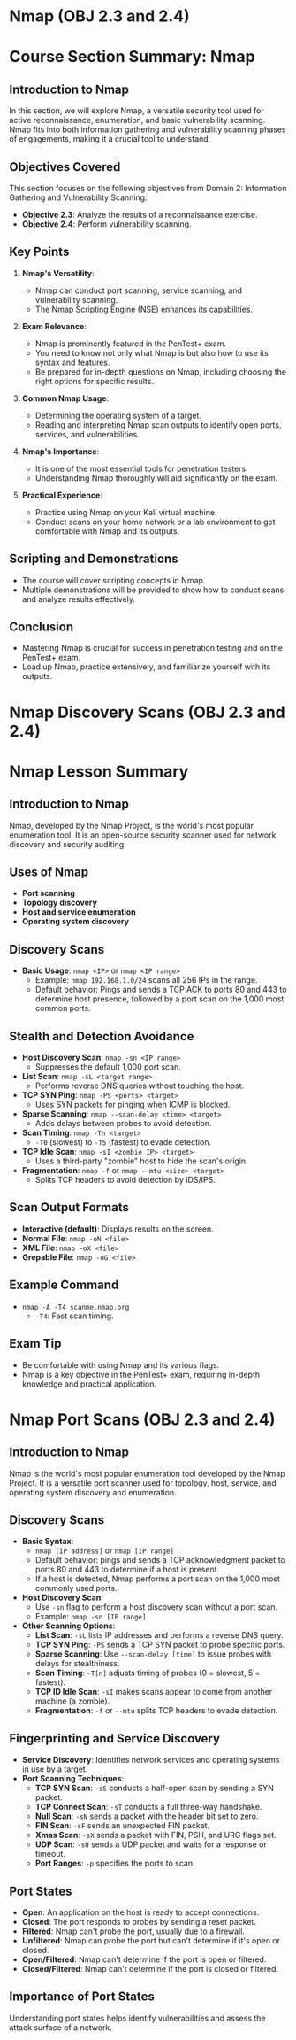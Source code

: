 # Nmap (OBJ 2.3 and 2.4)

# Course Section Summary: Nmap

## Introduction to Nmap
In this section, we will explore Nmap, a versatile security tool used for active reconnaissance, enumeration, and basic vulnerability scanning. Nmap fits into both information gathering and vulnerability scanning phases of engagements, making it a crucial tool to understand.

## Objectives Covered
This section focuses on the following objectives from Domain 2: Information Gathering and Vulnerability Scanning:

- **Objective 2.3**: Analyze the results of a reconnaissance exercise.
- **Objective 2.4**: Perform vulnerability scanning.

## Key Points
1. **Nmap's Versatility**:
    - Nmap can conduct port scanning, service scanning, and vulnerability scanning.
    - The Nmap Scripting Engine (NSE) enhances its capabilities.

2. **Exam Relevance**:
    - Nmap is prominently featured in the PenTest+ exam.
    - You need to know not only what Nmap is but also how to use its syntax and features.
    - Be prepared for in-depth questions on Nmap, including choosing the right options for specific results.

3. **Common Nmap Usage**:
    - Determining the operating system of a target.
    - Reading and interpreting Nmap scan outputs to identify open ports, services, and vulnerabilities.

4. **Nmap's Importance**:
    - It is one of the most essential tools for penetration testers.
    - Understanding Nmap thoroughly will aid significantly on the exam.

5. **Practical Experience**:
    - Practice using Nmap on your Kali virtual machine.
    - Conduct scans on your home network or a lab environment to get comfortable with Nmap and its outputs.

## Scripting and Demonstrations
- The course will cover scripting concepts in Nmap.
- Multiple demonstrations will be provided to show how to conduct scans and analyze results effectively.

## Conclusion
- Mastering Nmap is crucial for success in penetration testing and on the PenTest+ exam.
- Load up Nmap, practice extensively, and familiarize yourself with its outputs.

#

# Nmap Discovery Scans (OBJ 2.3 and 2.4)

# Nmap Lesson Summary

## Introduction to Nmap
Nmap, developed by the Nmap Project, is the world's most popular enumeration tool. It is an open-source security scanner used for network discovery and security auditing.

## Uses of Nmap
- **Port scanning**
- **Topology discovery**
- **Host and service enumeration**
- **Operating system discovery**

## Discovery Scans
- **Basic Usage**: `nmap <IP>` or `nmap <IP range>`
  - Example: `nmap 192.168.1.0/24` scans all 256 IPs in the range.
  - Default behavior: Pings and sends a TCP ACK to ports 80 and 443 to determine host presence, followed by a port scan on the 1,000 most common ports.

## Stealth and Detection Avoidance
- **Host Discovery Scan**: `nmap -sn <IP range>`
  - Suppresses the default 1,000 port scan.
- **List Scan**: `nmap -sL <target range>`
  - Performs reverse DNS queries without touching the host.
- **TCP SYN Ping**: `nmap -PS <ports> <target>`
  - Uses SYN packets for pinging when ICMP is blocked.
- **Sparse Scanning**: `nmap --scan-delay <time> <target>`
  - Adds delays between probes to avoid detection.
- **Scan Timing**: `nmap -Tn <target>`
  - `-T0` (slowest) to `-T5` (fastest) to evade detection.
- **TCP Idle Scan**: `nmap -sI <zombie IP> <target>`
  - Uses a third-party "zombie" host to hide the scan's origin.
- **Fragmentation**: `nmap -f` or `nmap --mtu <size> <target>`
  - Splits TCP headers to avoid detection by IDS/IPS.

## Scan Output Formats
- **Interactive (default)**: Displays results on the screen.
- **Normal File**: `nmap -oN <file>`
- **XML File**: `nmap -oX <file>`
- **Grepable File**: `nmap -oG <file>`

## Example Command
- `nmap -A -T4 scanme.nmap.org`
  - `-T4`: Fast scan timing.

## Exam Tip
- Be comfortable with using Nmap and its various flags.
- Nmap is a key objective in the PenTest+ exam, requiring in-depth knowledge and practical application.

#

# Nmap Port Scans (OBJ 2.3 and 2.4)

## Introduction to Nmap
Nmap is the world's most popular enumeration tool developed by the Nmap Project. It is a versatile port scanner used for topology, host, service, and operating system discovery and enumeration.

## Discovery Scans
- **Basic Syntax**: 
  - `nmap [IP address]` or `nmap [IP range]`
  - Default behavior: pings and sends a TCP acknowledgment packet to ports 80 and 443 to determine if a host is present.
  - If a host is detected, Nmap performs a port scan on the 1,000 most commonly used ports.
- **Host Discovery Scan**: 
  - Use `-sn` flag to perform a host discovery scan without a port scan.
  - Example: `nmap -sn [IP range]`
- **Other Scanning Options**:
  - **List Scan**: `-sL` lists IP addresses and performs a reverse DNS query.
  - **TCP SYN Ping**: `-PS` sends a TCP SYN packet to probe specific ports.
  - **Sparse Scanning**: Use `--scan-delay [time]` to issue probes with delays for stealthiness.
  - **Scan Timing**: `-T[n]` adjusts timing of probes (0 = slowest, 5 = fastest).
  - **TCP ID Idle Scan**: `-sI` makes scans appear to come from another machine (a zombie).
  - **Fragmentation**: `-f` or `--mtu` splits TCP headers to evade detection.

## Fingerprinting and Service Discovery
- **Service Discovery**: Identifies network services and operating systems in use by a target.
- **Port Scanning Techniques**:
  - **TCP SYN Scan**: `-sS` conducts a half-open scan by sending a SYN packet.
  - **TCP Connect Scan**: `-sT` conducts a full three-way handshake.
  - **Null Scan**: `-sN` sends a packet with the header bit set to zero.
  - **FIN Scan**: `-sF` sends an unexpected FIN packet.
  - **Xmas Scan**: `-sX` sends a packet with FIN, PSH, and URG flags set.
  - **UDP Scan**: `-sU` sends a UDP packet and waits for a response or timeout.
  - **Port Ranges**: `-p` specifies the ports to scan.
  
## Port States
- **Open**: An application on the host is ready to accept connections.
- **Closed**: The port responds to probes by sending a reset packet.
- **Filtered**: Nmap can't probe the port, usually due to a firewall.
- **Unfiltered**: Nmap can probe the port but can't determine if it's open or closed.
- **Open/Filtered**: Nmap can't determine if the port is open or filtered.
- **Closed/Filtered**: Nmap can't determine if the port is closed or filtered.

## Importance of Port States
Understanding port states helps identify vulnerabilities and assess the attack surface of a network.






